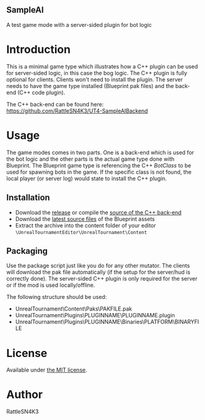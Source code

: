 SampleAI
---
A test game mode with a server-sided plugin for bot logic

# Introduction

This is a minimal game type which illustrates how a C++ plugin can be used for server-sided logic, in this case the bog logic. The C++ plugin is fully optional for clients. Clients won't need to install the plugin. The server needs to have the game type installed (Blueprint pak files) and the back-end (C++ code plugin).

The C++ back-end can be found here:  
https://github.com/RattleSN4K3/UT4-SampleAIBackend

# Usage

The game modes comes in two parts. One is a back-end which is used for the bot logic and the other parts is the actual game type done with Blueprint. The Blueprint game type is referencing the C++ _BotClass_ to be used for spawning bots in the game. If the specific class is not found, the local player (or server log) would state to install the C++ plugin.

## Installation

- Download the [release](https://github.com/RattleSN4K3/UT4-SampleAIBackend/releases/latest) or compile the [source of the C++ back-end](https://github.com/RattleSN4K3/UT4-SampleAIBackend/archive/master.zip)
- Download the [latest source files](/../../archive/master.zip) of the Blueprint assets
- Extract the archive into the content folder of your editor  
`\UnrealTournamentEditor\UnrealTournament\Content`

## Packaging

Use the package script just like you do for any other mutator. The clients will download the pak file automatically (if the setup for the server/hud is correctly done). The server-sided C++ plugin is only required for the server or if the mod is used locally/offline.

The following structure should be used:
- UnrealTournament\Content\Paks\PAKFILE.pak
- UnrealTournament\Plugins\PLUGINNAME\PLUGINNAME.plugin
- UnrealTournament\Plugins\PLUGINNAME\Binaries\PLATFORM\BINARYFILE

# License
Available under [the MIT license](http://opensource.org/licenses/mit-license.php).

# Author
RattleSN4K3
